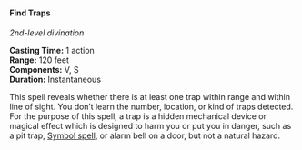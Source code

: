 #### Find Traps
<!-- markdownlint-disable link-image-reference-definitions -->
[_metadata_:spell_name]:- "Find Traps"
[_metadata_:spell_level]:- "2"
[_metadata_:spell_school]:- "divination"
[_metadata_:ritual]:- "false"
[_metadata_:casting_time_amount]:- "1"
[_metadata_:casting_time_unit]:- "action"
[_metadata_:range]:- "120 feet"
[_metadata_:components_verbal]:- "true"
[_metadata_:components_somatic]:- "true"
[_metadata_:components_material]:- "false"
[_metadata_:duration]:- "Instantaneous"
[_metadata_:concentration]:- "false"
[_metadata_:compared_to_wotc_srd_5.1]:- "mechanics_same_wording_different"
[_metadata_:compared_to_a5e_srd]:- "mechanics_same_wording_same"
<!-- markdownlint-disable-next-line no-emphasis-as-heading -->
_2nd-level divination_

**Casting Time:** 1 action \
**Range:** 120 feet \
**Components:** V, S \
**Duration:** Instantaneous

This spell reveals whether there is at least one trap within range and within line of sight.
You don’t learn the number, location, or kind of traps detected.
For the purpose of this spell, a trap is a hidden mechanical device or magical effect which is designed to harm you or put you in danger, such as a pit trap, [Symbol spell](#Symbol_symbol), or alarm bell on a door, but not a natural hazard.
